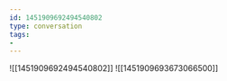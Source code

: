 ```yaml
---
id: 1451909692494540802
type: conversation
tags:
- 
---
```

![[1451909692494540802]]
![[1451909693673066500]]

